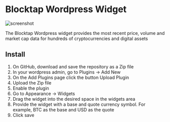 # Blocktap Wordpress Widget

![screenshot](https://raw.githubusercontent.com/altangent/wordpress-plugin/master/Screenshot.png?token=AEEn_4SENLvjbSdBNGao5O0aBcTH9ddFks5cbduxwA%3D%3D)

The Blocktap Wordpress widget provides the most recent price, volume and market cap data for hundreds of cryptocurrencies and digital assets

## Install
1. On GitHub, download and save the repository as a Zip file
1. In your wordpress admin, go to Plugins -> Add New
1. On the Add Plugins page click the button Upload Plugin
1. Upload the Zip file
1. Enable the plugin
1. Go to Appearance -> Widgets
1. Drag the widget into the desired space in the widgets area
1. Provide the widget with a base and quote currency symbol. For example, BTC as the base and USD as the quote
1. Click save
